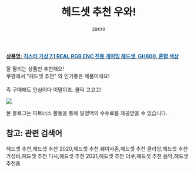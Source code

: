 ﻿---
layout: post
title:  "헤드셋 추천 우와!"
author: zacra
categories: [ 아이템 ]
tags: [헤드셋 추천,헤드셋 추천 2020,헤드셋 추천 퀘이사존,헤드셋 추천 클리앙,헤드셋 추천 가성비,헤드셋 추천 디시,헤드셋 추천 2021,헤드셋 추천 더쿠,헤드셋 추천 음악,헤드셋 추천좀]
image: https://static.coupangcdn.com/image/retail/images/2019/10/07/17/5/b6faa7c0-39a6-46bd-97b3-d22835268c4d.jpg 
description: "쿠팡에서 헤드셋 추천 관련 상품으로 가장 잘팔리는 제품 중 하나라는 사실!!."
rating: 4.5
---

<a href="https://link.coupang.com/re/AFFSDP?lptag=AF8407795&pageKey=312951540&itemId=988870393&vendorItemId=73556359971&traceid=V0-153-c1476fae1a548203"><b>상품명: <font color='#01579B'>긱스타 가상 7.1 REAL RGB ENC 진동 게이밍 헤드셋, GH800, 혼합 색상</font></b></a>

잘 팔리는 상품만 추천해요!<br/>
쿠팡에서 "헤드셋 추천" 와 인기좋은 제품이에요!<br/><br/>
즉 구매해도 안심이다 이말이죠. 클릭 고고고! <br/>



<a href="https://link.coupang.com/re/AFFSDP?lptag=AF8407795&pageKey=312951540&itemId=988870393&vendorItemId=73556359971&traceid=V0-153-c1476fae1a548203"><img src="https://thumbnail6.coupangcdn.com/thumbnails/remote/q89/image/vendor_inventory/1d14/13ef702d00e50348affbd89c682e66bf57115cb83465bc6cefb0074d55c4.jpg"></a> 

본 블로그는 파트너스 활동을 통해 일정액의 수수료를 제공받을 수 있습니다.

## 참고: 관련 검색어    
헤드셋 추천,헤드셋 추천 2020,헤드셋 추천 퀘이사존,헤드셋 추천 클리앙,헤드셋 추천 가성비,헤드셋 추천 디시,헤드셋 추천 2021,헤드셋 추천 더쿠,헤드셋 추천 음악,헤드셋 추천좀